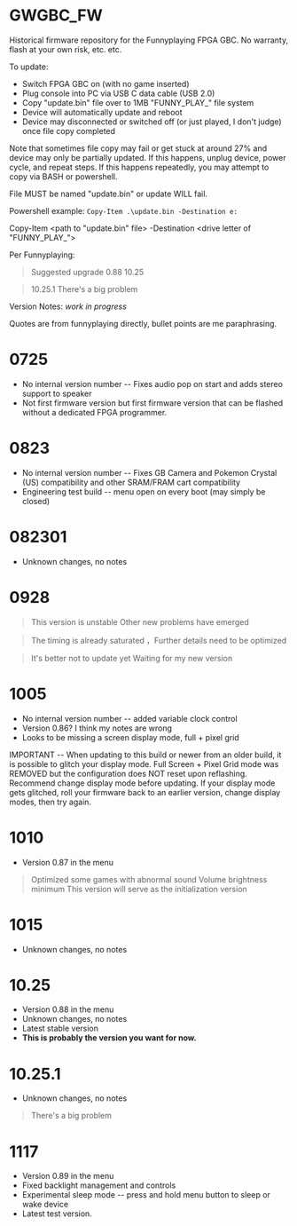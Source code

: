 # GWGBC_FW
Historical firmware repository for the Funnyplaying FPGA GBC. No warranty, flash at your own risk, etc. etc. 

To update: 
* Switch FPGA GBC on (with no game inserted)
* Plug console into PC via USB C data cable (USB 2.0)
* Copy "update.bin" file over to 1MB "FUNNY_PLAY_" file system
* Device will automatically update and reboot
* Device may disconnected or switched off (or just played, I don't judge) once file copy completed


Note that sometimes file copy may fail or get stuck at around 27% and device may only be partially updated. If this happens, unplug device, power cycle, and repeat steps. If this happens repeatedly, you may attempt to copy via BASH or powershell.

  File MUST be named "update.bin" or update WILL fail. 

  Powershell example: `Copy-Item .\update.bin -Destination e:`
  
  Copy-Item <path to "update.bin" file> -Destination <drive letter of "FUNNY_PLAY_">

Per Funnyplaying:
  > Suggested upgrade  0.88  10.25

  > 10.25.1 There's a big problem

Version Notes: *work in progress*

Quotes are from funnyplaying directly, bullet points are me paraphrasing. 

# 0725
* No internal version number -- Fixes audio pop on start and adds stereo support to speaker
* Not first firmware version but first firmware version that can be flashed without a dedicated FPGA programmer. 

# 0823
* No internal version number -- Fixes GB Camera and Pokemon Crystal (US) compatibility and other SRAM/FRAM cart compatibility
* Engineering test build -- menu open on every boot (may simply be closed)

# 082301
* Unknown changes, no notes

# 0928
> This version is unstable Other new problems have emerged

> The timing is already saturated  ，Further details need to be optimized

> It's better not to update yet  Waiting for my new version

# 1005
* No internal version number -- added variable clock control
* Version 0.86? I think my notes are wrong
* Looks to be missing a screen display mode, full + pixel grid

IMPORTANT -- When updating to this build or newer from an older build, it is possible to glitch your display mode. Full Screen + Pixel Grid mode was REMOVED but the configuration does NOT reset upon reflashing. Recommend change display mode before updating. If your display mode gets glitched, roll your firmware back to an earlier version, change display modes, then try again. 

# 1010
* Version 0.87 in the menu
> Optimized some games with abnormal sound
> Volume brightness minimum
> This version will serve as the initialization version


# 1015
* Unknown changes, no notes

# 10.25
* Version 0.88 in the menu
* Unknown changes, no notes
* Latest stable version
* **This is probably the version you want for now.** 

# 10.25.1
* Unknown changes, no notes
> There's a big problem

# 1117
* Version 0.89 in the menu
* Fixed backlight management and controls
* Experimental sleep mode -- press and hold menu button to sleep or wake device
* Latest test version. 
